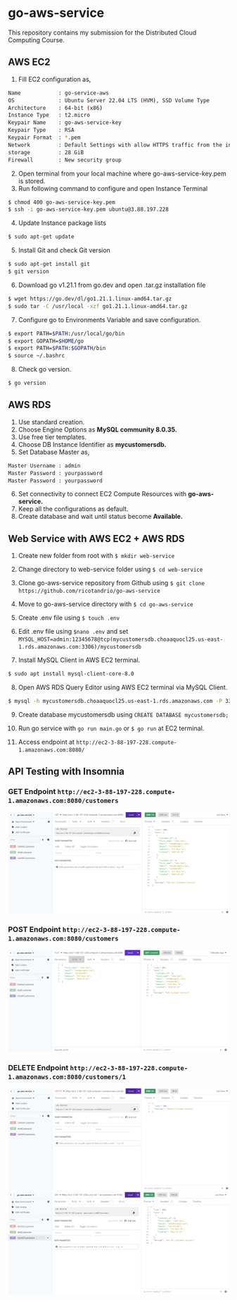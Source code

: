 # go-aws-service

This repository contains my submission for the Distributed Cloud Computing Course.

## AWS EC2

1. Fill EC2 configuration as,

```bash
Name            : go-service-aws
OS              : Ubuntu Server 22.04 LTS (HVM), SSD Volume Type
Architecture    : 64-bit (x86)
Instance Type   : t2.micro
Keypair Name    : go-aws-service-key
Keypair Type    : RSA
Keypair Format  : *.pem
Network         : Default Settings with allow HTTPS traffic from the internet
storage         : 28 GiB
Firewall        : New security group
```

2. Open terminal from your local machine where go-aws-service-key.pem is stored.
3. Run following command to configure and open Instance Terminal

```bash
$ chmod 400 go-aws-service-key.pem
$ ssh -i go-aws-service-key.pem ubuntu@3.88.197.228
```

4. Update Instance package lists

```bash
$ sudo apt-get update
```

5. Install Git and check Git version

```bash
$ sudo apt-get install git
$ git version
```

6. Download go v1.21.1 from go.dev and open .tar.gz installation file

```bash
$ wget https://go.dev/dl/go1.21.1.linux-amd64.tar.gz
$ sudo tar -C /usr/local -xzf go1.21.1.linux-amd64.tar.gz

```

7. Configure go to Environments Variable and save configuration.

```bash
$ export PATH=$PATH:/usr/local/go/bin
$ export GOPATH=$HOME/go
$ export PATH=$PATH:$GOPATH/bin
$ source ~/.bashrc
```

8. Check go version.

```bash
$ go version
```

## AWS RDS

1. Use standard creation.
2. Choose Engine Options as **MySQL community 8.0.35.**
3. Use free tier templates.
4. Choose DB Instance Identifier as **mycustomersdb.**
5. Set Database Master as,

```bash
Master Username : admin
Master Password : yourpassword
Master Password : yourpassword
```

6. Set connectivity to connect EC2 Compute Resources with **go-aws-service.**
7. Keep all the configurations as default.
8. Create database and wait until status become **Available.**

## Web Service with AWS EC2 + AWS RDS

1. Create new folder from root with `$ mkdir web-service`

2. Change directory to web-service folder using `$ cd web-service`

3. Clone go-aws-service repository from Github using `$ git clone https://github.com/ricotandrio/go-aws-service`
4. Move to go-aws-service directory with `$ cd go-aws-service`

5. Create .env file using `$ touch .env`

6. Edit .env file using `$nano .env` and set `MYSQL_HOST=admin:12345678@tcp(mycustomersdb.choaaquocl25.us-east-1.rds.amazonaws.com:3306)/mycustomersdb`

7. Install MySQL Client in AWS EC2 terminal.

```bash
$ sudo apt install mysql-client-core-8.0
```

8. Open AWS RDS Query Editor using AWS EC2 terminal via MySQL Client.

```bash
$ mysql -h mycustomersdb.choaaquocl25.us-east-1.rds.amazonaws.com -P 3306 -u admin -p
```

9. Create database mycustomersdb using `CREATE DATABASE mycustomersdb;`

10. Run go service with `go run main.go` or `$ go run` at EC2 terminal.

11. Access endpoint at `http://ec2-3-88-197-228.compute-1.amazonaws.com:8080/`

## API Testing with Insomnia

### GET Endpoint `http://ec2-3-88-197-228.compute-1.amazonaws.com:8080/customers`

![alt text](./assets/get.png)

### POST Endpoint `http://ec2-3-88-197-228.compute-1.amazonaws.com:8080/customers`

![alt text](./assets/post.png)

### DELETE Endpoint `http://ec2-3-88-197-228.compute-1.amazonaws.com:8080/customers/1`
![alt text](./assets/delete.png)
![alt text](./assets/afterdelete.png)